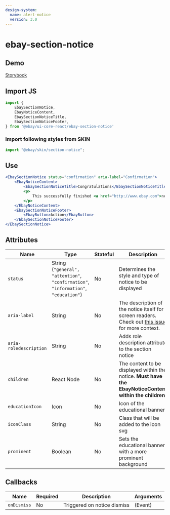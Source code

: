 ```yaml
---
design-system:
  name: alert-notice
  version: 3.0
---
```


# ebay-section-notice

## Demo

[Storybook](https://opensource.ebay.com/ebayui-core-react/main/?path=/story/ebay-section-notice--default-message-with-no-action)

## Import JS

```jsx harmony
import {
    EbaySectionNotice,
    EbayNoticeContent,
    EbaySectionNoticeTitle,
    EbaySectionNoticeFooter,
} from '@ebay/ui-core-react/ebay-section-notice'
```

### Import following styles from SKIN

```jsx harmony
import "@ebay/skin/section-notice";
```

## Use

```jsx harmony
<EbaySectionNotice status="confirmation" aria-label="Confirmation">
    <EbayNoticeContent>
        <EbaySectionNoticeTitle>Congratulations</EbaySectionNoticeTitle>
        <p>
            This successfully finished <a href="http://www.ebay.com">next page</a>
        </p>
    </EbayNoticeContent>
    <EbaySectionNoticeFooter>
        <EbayButton>Action</EbayButton>
    </EbaySectionNoticeFooter>
</EbaySectionNotice>
```

## Attributes

| Name                   | Type                                                                                | Stateful | Description                                                                                                                                 | Default        |
| ---------------------- | ----------------------------------------------------------------------------------  | -------- | ------------------------------------------------------------------------------------------------------------------------------------------- | -------------- |
| `status`               | String (`"general", "attention"`, `"confirmation"`, `"information"`, `"education"`) | No       | Determines the style and type of notice to be displayed                                                                                     | `"general"`    |
| `aria-label`           | String                                                                              | No       | The description of the notice itself for screen readers. Check out [this issue](https://github.com/eBay/skin/issues/1001) for more context. | -              |
| `aria-roledescription` | String                                                                              | No       | Adds role description attribute to the section notice                                                                                       | `"Notice"`     |
| `children`             | React Node                                                                          | No       | The content to be displayed within the notice. **Must have the EbayNoticeContent within the children!**                                     | -              |
| `educationIcon`        | Icon                                                                                | No       | Icon of the educational banner                                                                                                              | `"lightbulb24"`|
| `iconClass`            | String                                                                              | No       | Class that will be added to the icon svg                                                                                                    | -              |
| `prominent`            | Boolean                                                                             | No       | Sets the educational banner with a more prominent background                                                                                | `false`        |

## Callbacks
| Name | Required             | Description       | Arguments |
|------|----------------------|-------------------|-----------|
| `onDismiss` | No | Triggered on notice dismiss | (Event)  |
